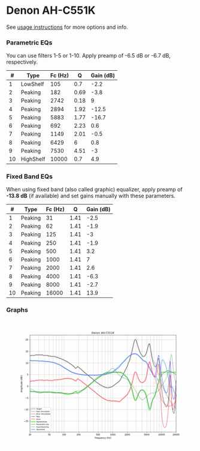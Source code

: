 # Denon AH-C551K
See [usage instructions](https://github.com/jaakkopasanen/AutoEq#usage) for more options and info.

### Parametric EQs
You can use filters 1-5 or 1-10. Apply preamp of -6.5 dB or -6.7 dB, respectively.

|   # | Type      |   Fc (Hz) |    Q |   Gain (dB) |
|-----|-----------|-----------|------|-------------|
|   1 | LowShelf  |       105 | 0.7  |        -2.2 |
|   2 | Peaking   |       182 | 0.69 |        -3.8 |
|   3 | Peaking   |      2742 | 0.18 |         9   |
|   4 | Peaking   |      2894 | 1.92 |       -12.5 |
|   5 | Peaking   |      5883 | 1.77 |       -16.7 |
|   6 | Peaking   |       692 | 2.23 |         0.6 |
|   7 | Peaking   |      1149 | 2.01 |        -0.5 |
|   8 | Peaking   |      6429 | 6    |         0.8 |
|   9 | Peaking   |      7530 | 4.51 |        -3   |
|  10 | HighShelf |     10000 | 0.7  |         4.9 |

### Fixed Band EQs
When using fixed band (also called graphic) equalizer, apply preamp of **-13.8 dB** (if available) and set gains manually with these parameters.

|   # | Type    |   Fc (Hz) |    Q |   Gain (dB) |
|-----|---------|-----------|------|-------------|
|   1 | Peaking |        31 | 1.41 |        -2.5 |
|   2 | Peaking |        62 | 1.41 |        -1.9 |
|   3 | Peaking |       125 | 1.41 |        -3   |
|   4 | Peaking |       250 | 1.41 |        -1.9 |
|   5 | Peaking |       500 | 1.41 |         3.2 |
|   6 | Peaking |      1000 | 1.41 |         7   |
|   7 | Peaking |      2000 | 1.41 |         2.6 |
|   8 | Peaking |      4000 | 1.41 |        -6.3 |
|   9 | Peaking |      8000 | 1.41 |        -2.7 |
|  10 | Peaking |     16000 | 1.41 |        13.9 |

### Graphs
![](./Denon%20AH-C551K.png)
